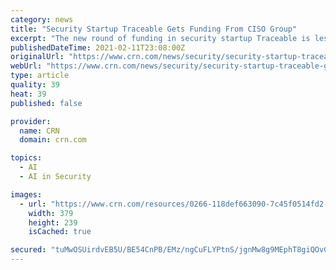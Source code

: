 ```yaml
---
category: news
title: "Security Startup Traceable Gets Funding From CISO Group"
excerpt: "The new round of funding in security startup Traceable is less about the dollar amount and more on the insights SVCI’s investors bring."
publishedDateTime: 2021-02-11T23:08:00Z
originalUrl: "https://www.crn.com/news/security/security-startup-traceable-gets-funding-from-ciso-group"
webUrl: "https://www.crn.com/news/security/security-startup-traceable-gets-funding-from-ciso-group"
type: article
quality: 39
heat: 39
published: false

provider:
  name: CRN
  domain: crn.com

topics:
  - AI
  - AI in Security

images:
  - url: "https://www.crn.com/resources/0266-118def663090-7c45f0514fd2-1000/traceable_jyoti_bansal_small.png"
    width: 379
    height: 239
    isCached: true

secured: "tuMwOSUirdvEB5U/BE54CnPB/EMz/ngCuFLYPtnS/jgnMw8g9MEphT8giQOvCx3AbRsJAZPbAqRGoh71LLRqBkA2VzOnb+3PhInYiTB+QmUz6bv3HyER7tVq2giu+hQxVNchTaqDaMrOHUcsDt7EvuFtseHhnTuM99u5UHTUEOHhl9T2ol+HuLM9Njbq+uX/kzxgTx9L+thMPPexG4hMYjyPWCJmHamdKBu2Gils1AkegL4o4DyouU5AlCAX6ZJVLYop7gVJ5ebJDRxnwmLNASmIJor+xIYPxRg2rCyCXG2dp8DvmCaluPv22HiDo5fwKUbxlVJI9A2OzzOESpUdmW/1mKcYI29H118A1G/g7Yk=;DybBZPv2JJBbTzUQ5YtWSw=="
---
```


